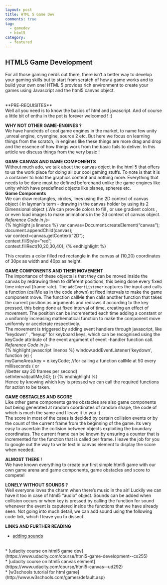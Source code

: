 ```yaml
---
layout: post
title: HTML 5 Game Dev
comments: true
tag: 
  - gamedev
  - html5
category:
  - featured
---
```

## HTML5 Game Development  
For all those gaming nerds out there, there isn’t a better way to develop your gaming skills but to start from scratch of how a game works and to build your own one!
HTML 5 provides rich environment to create your games using Javascript and the html5 canvas object.<br>
<!--more-->
<br>
**PRE-REQUISITES** 
<br>
Well all you need is to know the basics of html and javascript. And of course a little bit of enthu in the pot is forever welcomed !  :) <br>


**WHY NOT OTHER GAME-ENGINES ?** 
<br>
We have hundreds of cool game engines in the market, to name few unity ,unreal engine, cryengine, source 2 etc. But here we focus on learning things from the scratch, in engines like these things are more  drag and drop and the essence of how things work from the basic fails to deliver. In this article we discuss things from the very basic ! <br>

**GAME CANVAS AND GAME COMPONENTS**
<br>
Without much ado, we talk about the canvas object in the html 5 that offers to us the work place for doing all our cool gaming stuffs. To note is that it is a container to hold the graphics content and nothing more. Everything that needs to be done must be defined beforehand unlike the game engines like unity which have predefined objects like planes, spheres etc. <br>
**Game Components** 
<br>
We can draw rectangles, circles, lines using the 2D context of canvas object ( in layman's term - drawing in the canvas holder by using its 2 Dimensional object ).We can provide colors to fill , or use gradient colors , or even load images to make animations in the 2d context of canvas object.
<br>
_Reference Code in js-_ <br>
{% highlight js linenos %}
var canvas=Document.createElement(“canvas”);  
document.appendChild(canvas);  
var context=canvas.getContext(“2D”);  
context.fillStyle=”red”;  
context.fillRect(10,20,30,40);
{% endhighlight %}

This creates a color filled red rectangle in the canvas at (10,20) coordinates of 30px as width and 40px as height. <br>


**GAME COMPONENTS AND THEIR MOVEMENT** 
<br>
The importance of these objects is that they can be moved inside the canvas by redrawing them to different positions, this being done every fixed time interval (frame rate). The <code>addEventListener</code> captures the input and calls a function (callMe as in the code shown) at fixed intervals to make the game component move. The function callMe then calls another function that takes the current position as arguments and redraws it according to the key pressed, this being done at fixed interval of time, creating an effect of movement. The position can be incremented each time adding a constant or a uniformly increasing mathematical function to make the component move uniformly or accelerate respectively. <br>
The movement is triggered by adding event handlers through javascript, like “keydown” , “keyup” for keyboard keys, which can be recognised using the keyCode attribute of the event argument of event -handler function call.
<br>
_Reference Code in js-_ <br>
{% highlight javascript linenos %}
window.addEventListener('keydown', function (e) {  
        myGameArea.key = e.keyCode;
//for calling a function callMe at 50 every milliseconds ( or   
//better say 20 frames per second)  
setInterval(callMe,50);
 })
{% endhighlight %}
<br>
Hence by knowing which key is pressed we can call the required functions for action to be taken. <br>

**GAME OBSTACLES AND SCORE** 
<br>
Like other game components game obstacles are also game components but being generated at random coordinates of random shape, the code of which is much the same and I leave it to you :) .  
The score in most of the cases is decided by certain collision events or by the count of the current frame from the beginning of the game.
Its very easy to ascertain the collision between objects exploiting the boundary coordinates. The current frame can be known by ensuring a  counter that is incremented for the function that is called per frame. I leave the job for you to google out the way to write text in canvas element to display the score when needed. <br>

**ALMOST THERE !**
<br>
We  have known  everything to create our first simple html5 game with our own game arena and game components, game obstacles and score to compete! <br>

**LONELY WITHOUT SOUNDS ?**
<br>
Well everyone loves the charm when there’s music in the air! Luckily we can have it too in case of html5 “audio” object. Sounds can be added when collision occurs or when key is pressed by calling the function for sound whenever the event is caputered inside the functions that we have already seen. Not going into much detail, we can add sound using the following code link, which I leave you to dissect. <br>

**LINKS AND FURTHER READING**
<br>
* [adding sounds](http://home.iitk.ac.in/~akashdut/sounddev.txt)
<br>
* [udacity course on html5 game dev](https://www.udacity.com/course/html5-game-development--cs255)
<br>
* [udacity course on html5 canvas element](https://www.udacity.com/course/html5-canvas--ud292)
<br>
* [w3schools tutorial for html game](http://www.w3schools.com/games/default.asp)<br>






